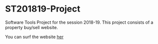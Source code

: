 # ST201819-Project
Software Tools Project for the session 2018-19. This project consists of a property buy/sell website.

You can surf the website [her](https://ujjwal0501.github.io/ST201819-Project/index.html)
